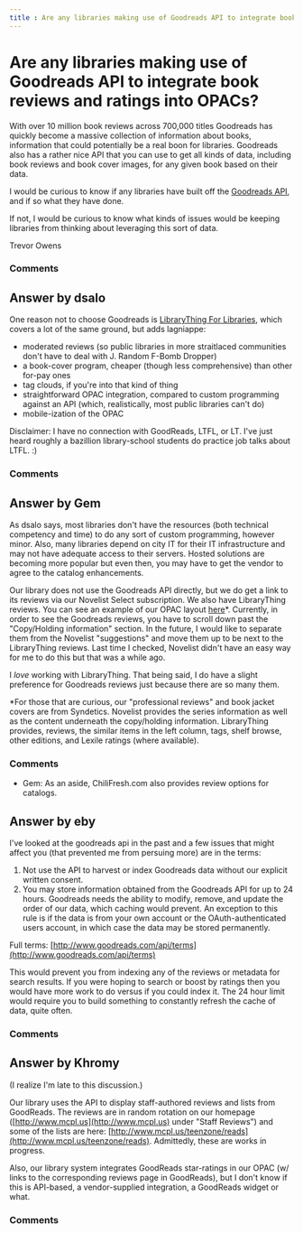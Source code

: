 ```yaml
---
title : Are any libraries making use of Goodreads API to integrate book reviews and ratings into OPACs?
---
```

Are any libraries making use of Goodreads API to integrate book reviews and ratings into OPACs?
=====================
With over 10 million book reviews across 700,000 titles Goodreads has
quickly become a massive collection of information about books,
information that could potentially be a real boon for libraries.
Goodreads also has a rather nice API that you can use to get all kinds
of data, including book reviews and book cover images, for any given
book based on their data.

I would be curious to know if any libraries have built off the
[Goodreads API](http://www.goodreads.com/api), and if so what they have
done.

If not, I would be curious to know what kinds of issues would be keeping
libraries from thinking about leveraging this sort of data.

Trevor Owens

### Comments ###


Answer by dsalo
----------------
One reason not to choose Goodreads is [LibraryThing For
Libraries](http://www.librarything.com/forlibraries), which covers a lot
of the same ground, but adds lagniappe:

-   moderated reviews (so public libraries in more straitlaced
    communities don't have to deal with J. Random F-Bomb Dropper)
-   a book-cover program, cheaper (though less comprehensive) than other
    for-pay ones
-   tag clouds, if you're into that kind of thing
-   straightforward OPAC integration, compared to custom programming
    against an API (which, realistically, most public libraries can't
    do)
-   mobile-ization of the OPAC

Disclaimer: I have no connection with GoodReads, LTFL, or LT. I've just
heard roughly a bazillion library-school students do practice job talks
about LTFL. :)

### Comments ###

Answer by Gem
----------------
As dsalo says, most libraries don't have the resources (both technical
competency and time) to do any sort of custom programming, however
minor. Also, many libraries depend on city IT for their IT
infrastructure and may not have adequate access to their servers. Hosted
solutions are becoming more popular but even then, you may have to get
the vendor to agree to the catalog enhancements.

Our library does not use the Goodreads API directly, but we do get a
link to its reviews via our Novelist Select subscription. We also have
LibraryThing reviews. You can see an example of our OPAC layout
[here](http://catalog.mylibrary.us/ipac20/ipac.jsp?index=ISBNEX&term=9780316043915)\*.
Currently, in order to see the Goodreads reviews, you have to scroll
down past the "Copy/Holding information" section. In the future, I would
like to separate them from the Novelist "suggestions" and move them up
to be next to the LibraryThing reviews. Last time I checked, Novelist
didn't have an easy way for me to do this but that was a while ago.

I *love* working with LibraryThing. That being said, I do have a slight
preference for Goodreads reviews just because there are so many them.

\*For those that are curious, our "professional reviews" and book jacket
covers are from Syndetics. Novelist provides the series information as
well as the content underneath the copy/holding information.
LibraryThing provides, reviews, the similar items in the left column,
tags, shelf browse, other editions, and Lexile ratings (where
available).

### Comments ###
* Gem: As an aside, ChiliFresh.com also provides review options for catalogs.

Answer by eby
----------------
I've looked at the goodreads api in the past and a few issues that might
affect you (that prevented me from persuing more) are in the terms:

1.  Not use the API to harvest or index Goodreads data without our
    explicit written consent.
2.  You may store information obtained from the Goodreads API for up to
    24 hours. Goodreads needs the ability to modify, remove, and update
    the order of our data, which caching would prevent. An exception to
    this rule is if the data is from your own account or the
    OAuth-authenticated users account, in which case the data may be
    stored permanently.

Full terms:
[http://www.goodreads.com/api/terms](http://www.goodreads.com/api/terms)

This would prevent you from indexing any of the reviews or metadata for
search results. If you were hoping to search or boost by ratings then
you would have more work to do versus if you could index it. The 24 hour
limit would require you to build something to constantly refresh the
cache of data, quite often.

### Comments ###

Answer by Khromy
----------------
(I realize I'm late to this discussion.)

Our library uses the API to display staff-authored reviews and lists
from GoodReads. The reviews are in random rotation on our homepage
([http://www.mcpl.us](http://www.mcpl.us) under "Staff Reviews") and
some of the lists are here:
[http://www.mcpl.us/teenzone/reads](http://www.mcpl.us/teenzone/reads).
Admittedly, these are works in progress.

Also, our library system integrates GoodReads star-ratings in our OPAC
(w/ links to the corresponding reviews page in GoodReads), but I don't
know if this is API-based, a vendor-supplied integration, a GoodReads
widget or what.

### Comments ###

